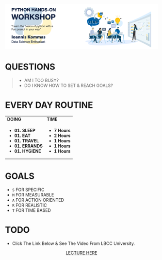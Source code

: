 <p align="center">
<img src="https://github.com/johnkommas/hands_on_python_katartisi.gr/blob/master/docs/img/logo.png?raw=true" width="800"/>
</p>

# QUESTIONS
> - AM I TOO BUSY?
> - DO I KNOW HOW TO SET & REACH GOALS?

# EVERY DAY ROUTINE
<table>
    <tbody>
    <tr>
      <td>
        <b>DOING</b>
      </td>
      <td>
        <b>TIME</b>
      </td>
    </tr>
    <tr valign="top">
      <td>
      <ul><li><b>01. SLEEP</b></li>
          <li><b>01. EAT</b></li>
          <li><b>01. TRAVEL</b></li>
          <li><b>01. ERRANDS</b></li>
          <li><b>01. HYGIENE</b></li>
      </ul>
      </td>
      <td>
      <ul><li><b>7 Hours</b></li>
          <li><b>2 Hours</b></li>
          <li><b>1 Hours</b></li>
          <li><b>1 Hours</b></li>
          <li><b>1 Hours</b></li>
      </ul>
      </td>
      </tr>
</tbody>
</table>

# GOALS
- `S` FOR SPECIFIC
- `M` FOR MEASURABLE
- `A` FOR ACTION ORIENTED
- `R` FOR REALISTIC
- `T` FOR TIME BASED

# TODO 
- Click The Link Below & See The Video From LBCC University.
<td><p align="center">
<a href="https://www.youtube.com/watch?v=3_ElR-uPOhw">LECTURE HERE</a>
</p></td>
